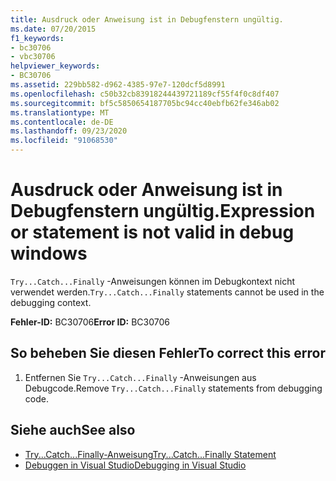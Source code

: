 ```yaml
---
title: Ausdruck oder Anweisung ist in Debugfenstern ungültig.
ms.date: 07/20/2015
f1_keywords:
- bc30706
- vbc30706
helpviewer_keywords:
- BC30706
ms.assetid: 229bb582-d962-4385-97e7-120dcf5d8991
ms.openlocfilehash: c50b32cb83918244439721189cf55f4f0c8df407
ms.sourcegitcommit: bf5c5850654187705bc94cc40ebfb62fe346ab02
ms.translationtype: MT
ms.contentlocale: de-DE
ms.lasthandoff: 09/23/2020
ms.locfileid: "91068530"
---
```

# <a name="expression-or-statement-is-not-valid-in-debug-windows"></a><span data-ttu-id="52356-102">Ausdruck oder Anweisung ist in Debugfenstern ungültig.</span><span class="sxs-lookup"><span data-stu-id="52356-102">Expression or statement is not valid in debug windows</span></span>

<span data-ttu-id="52356-103">`Try...Catch...Finally` -Anweisungen können im Debugkontext nicht verwendet werden.</span><span class="sxs-lookup"><span data-stu-id="52356-103">`Try...Catch...Finally` statements cannot be used in the debugging context.</span></span>  
  
 <span data-ttu-id="52356-104">**Fehler-ID:** BC30706</span><span class="sxs-lookup"><span data-stu-id="52356-104">**Error ID:** BC30706</span></span>  
  
## <a name="to-correct-this-error"></a><span data-ttu-id="52356-105">So beheben Sie diesen Fehler</span><span class="sxs-lookup"><span data-stu-id="52356-105">To correct this error</span></span>  
  
1. <span data-ttu-id="52356-106">Entfernen Sie `Try...Catch...Finally` -Anweisungen aus Debugcode.</span><span class="sxs-lookup"><span data-stu-id="52356-106">Remove `Try...Catch...Finally` statements from debugging code.</span></span>  
  
## <a name="see-also"></a><span data-ttu-id="52356-107">Siehe auch</span><span class="sxs-lookup"><span data-stu-id="52356-107">See also</span></span>

- [<span data-ttu-id="52356-108">Try...Catch...Finally-Anweisung</span><span class="sxs-lookup"><span data-stu-id="52356-108">Try...Catch...Finally Statement</span></span>](../language-reference/statements/try-catch-finally-statement.md)
- [<span data-ttu-id="52356-109">Debuggen in Visual Studio</span><span class="sxs-lookup"><span data-stu-id="52356-109">Debugging in Visual Studio</span></span>](/visualstudio/debugger/debugger-feature-tour)
